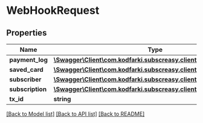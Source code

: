 # WebHookRequest

## Properties
Name | Type | Description | Notes
------------ | ------------- | ------------- | -------------
**payment_log** | [**\Swagger\Client\com.kodfarki.subscreasy.client.model\ChargingLog**](ChargingLog.md) |  | [optional] 
**saved_card** | [**\Swagger\Client\com.kodfarki.subscreasy.client.model\SavedCard**](SavedCard.md) |  | [optional] 
**subscriber** | [**\Swagger\Client\com.kodfarki.subscreasy.client.model\Subscriber**](Subscriber.md) |  | [optional] 
**subscription** | [**\Swagger\Client\com.kodfarki.subscreasy.client.model\Subsription**](Subsription.md) |  | [optional] 
**tx_id** | **string** |  | [optional] 

[[Back to Model list]](../README.md#documentation-for-models) [[Back to API list]](../README.md#documentation-for-api-endpoints) [[Back to README]](../README.md)


